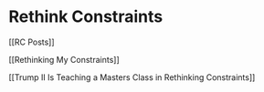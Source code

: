 # Rethink Constraints

[[RC Posts]]

[[Rethinking My Constraints]] 

[[Trump II Is Teaching a Masters Class in Rethinking Constraints]] 
